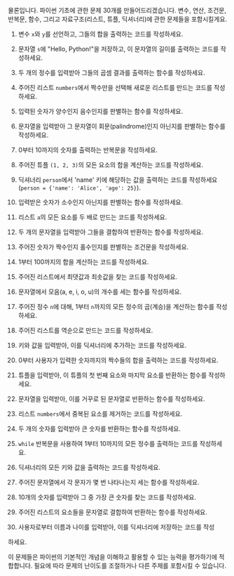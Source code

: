 물론입니다. 파이썬 기초에 관한 문제 30개를 만들어드리겠습니다. 변수, 연산, 조건문, 반복문, 함수, 그리고 자료구조(리스트, 튜플, 딕셔너리)에 관한 문제들을 포함시킬게요.

1. 변수 `x`와 `y`를 선언하고, 그들의 합을 출력하는 코드를 작성하세요.
2. 문자열 `s`에 "Hello, Python!"을 저장하고, 이 문자열의 길이를 출력하는 코드를 작성하세요.
3. 두 개의 정수를 입력받아 그들의 곱셈 결과를 출력하는 함수를 작성하세요.
4. 주어진 리스트 `numbers`에서 짝수만을 선택해 새로운 리스트를 만드는 코드를 작성하세요.
5. 입력된 숫자가 양수인지 음수인지를 판별하는 함수를 작성하세요.
6. 문자열을 입력받아 그 문자열이 회문(palindrome)인지 아닌지를 판별하는 함수를 작성하세요.
7. 0부터 10까지의 숫자를 출력하는 반복문을 작성하세요.
8. 주어진 튜플 `(1, 2, 3)`의 모든 요소의 합을 계산하는 코드를 작성하세요.
9. 딕셔너리 `person`에서 'name' 키에 해당하는 값을 출력하는 코드를 작성하세요 (`person = {'name': 'Alice', 'age': 25}`).
10. 입력받은 숫자가 소수인지 아닌지를 판별하는 함수를 작성하세요.

11. 리스트 `a`의 모든 요소를 두 배로 만드는 코드를 작성하세요.
12. 두 개의 문자열을 입력받아 그들을 결합하여 반환하는 함수를 작성하세요.
13. 주어진 숫자가 짝수인지 홀수인지를 판별하는 조건문을 작성하세요.
14. 1부터 100까지의 합을 계산하는 코드를 작성하세요.
15. 주어진 리스트에서 최댓값과 최솟값을 찾는 코드를 작성하세요.
16. 문자열에서 모음(a, e, i, o, u)의 개수를 세는 함수를 작성하세요.
17. 주어진 정수 `n`에 대해, 1부터 `n`까지의 모든 정수의 곱(계승)을 계산하는 함수를 작성하세요.
18. 주어진 리스트를 역순으로 만드는 코드를 작성하세요.
19. 키와 값을 입력받아, 이를 딕셔너리에 추가하는 코드를 작성하세요.
20. 0부터 사용자가 입력한 숫자까지의 짝수들의 합을 출력하는 코드를 작성하세요.

21. 튜플을 입력받아, 이 튜플의 첫 번째 요소와 마지막 요소를 반환하는 함수를 작성하세요.
22. 문자열을 입력받아, 이를 거꾸로 된 문자열로 반환하는 함수를 작성하세요.
23. 리스트 `numbers`에서 중복된 요소를 제거하는 코드를 작성하세요.
24. 두 개의 숫자를 입력받아 큰 숫자를 반환하는 함수를 작성하세요.
25. `while` 반복문을 사용하여 1부터 10까지의 모든 정수를 출력하는 코드를 작성하세요.
26. 딕셔너리의 모든 키와 값을 출력하는 코드를 작성하세요.
27. 주어진 문자열에서 각 문자가 몇 번 나타나는지 세는 함수를 작성하세요.
28. 10개의 숫자를 입력받아 그 중 가장 큰 숫자를 찾는 코드를 작성하세요.
29. 주어진 리스트의 요소들을 문자열로 결합하여 반환하는 함수를 작성하세요.
30. 사용자로부터 이름과 나이를 입력받아, 이를 딕셔너리에 저장하는 코드를 작성

하세요.

이 문제들은 파이썬의 기본적인 개념을 이해하고 활용할 수 있는 능력을 평가하기에 적합합니다. 필요에 따라 문제의 난이도를 조절하거나 다른 주제를 포함시킬 수 있습니다.